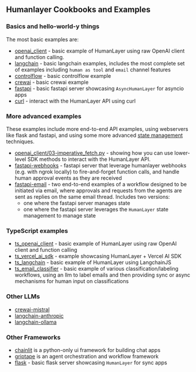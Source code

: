 ## Humanlayer Cookbooks and Examples

### Basics and hello-world-y things

The most basic examples are:

- [openai_client](./openai_client) - basic example of HumanLayer using raw OpenAI client and function calling. 
- [langchain](./langchain) - basic langchain examples, includes the most complete set of examples including `human as tool` and `email` channel features
- [controlflow](./controlflow) - basic controlflow example
- [crewai](./crewai) - basic crewai example
- [fastapi](./fastapi) - basic fastapi server showcasing `AsyncHumanLayer` for asyncio apps
- [curl](./curl) - interact with the HumanLayer API using curl


### More advanced examples 

These examples include more end-to-end API examples, using webservers like flask and fastapi, and using some more advanced [state management](https://humanlayer.dev/docs/core/state-management) techniques.



- [openai_client/03-imperative_fetch.py](./openai_client/03-imperative_fetch.py) - showing how you can use lower-level SDK methods to interact with the HumanLayer API.
- [fastapi-webhooks](./fastapi-webhooks) - fastapi server that leverage humanlayer webhooks (e.g. with ngrok locally) to fire-and-forget function calls, and handle human approval events as they are received
- [fastapi-email](./fastapi-email) - two end-to-end examples of a workflow designed to be initiated via email, where approvals and requests from the agents are sent as replies on the same email thread. Includes two versions:
    - one where the fastapi server manages state
    - one where the fastapi server leverages the `HumanLayer` state management to manage state

### TypeScript examples

- [ts_openai_client](./ts_openai_client) - basic example of HumanLayer using raw OpenAI client and function calling
- [ts_vercel_ai_sdk](./ts_vercel_ai_sdk) - example showcasing HumanLayer + Vercel AI SDK
- [ts_langchain](./ts_langchain) - basic example of HumanLayer using LangchainJS
- [ts_email_classifier](./ts_email_classifier) - basic example of various classification/labeling workflows, using an llm to label emails and then providing sync or async mechanisms for human input on classifications

### Other LLMs

- [crewai-mistral](./crewai-mistral)
- [langchain-anthropic](./langchain-anthropic)
- [langchain-ollama](./langchain-ollama)

### Other Frameworks

- [chainlit](./chainlit) is a python-only ui framework for building chat apps
- [griptape](./griptape) is an agent orchestration and workflow framework
- [flask](./flask) - basic flask server showcasing `HumanLayer` for sync apps
